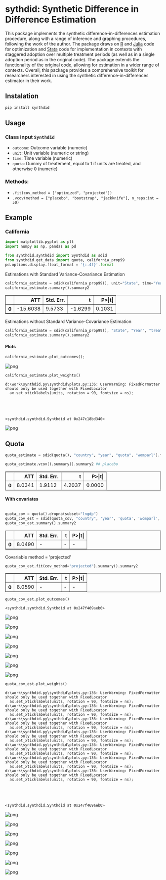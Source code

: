 # sythdid: Synthetic Difference in Difference Estimation

This package implements the synthetic difference-in-differences estimation procedure, along with a range of inference and graphing procedures, following the work of the author. The package draws on [R](https://github.com/synth-inference/synthdid) and [Julia](https://github.com/d2cml-ai/Synthdid.jl) code for optimization and [Stata](https://github.com/Daniel-Pailanir/sdid) code for implementation in contexts with staggered adoption over multiple treatment periods (as well as in a single adoption period as in the original code). The package extends the functionality of the original code, allowing for estimation in a wider range of contexts. Overall, this package provides a comprehensive toolkit for researchers interested in using the synthetic difference-in-differences estimator in their work.



## Instalation

```py
pip install synthdid
```

## Usage

### Class input `Synthdid`

- `outcome`: Outcome variable (numeric)
- `unit`: Unit variable (numeric or string)
- `time`: Time variable (numeric)
- `quota`: Dummy of treatement, equal to 1 if units are treated, and otherwise 0 (numeric)

### Methods:

- `.fit(cov_method = ["optimized", "projected"])`
- `.vcov(method = ["placebo", "bootstrap", "jackknife"], n_reps:int = 50)`

## Example

### California 


```python
import matplotlib.pyplot as plt
import numpy as np, pandas as pd

from synthdid.synthdid import Synthdid as sdid
from synthdid.get_data import quota, california_prop99
pd.options.display.float_format = '{:.4f}'.format
```

Estimations with Standard Variance-Covariance Estimation


```python
california_estimate = sdid(california_prop99(), unit="State", time="Year", treatment="treated", outcome="PacksPerCapita").fit().vcov(method='placebo')
california_estimate.summary().summary2
```




<div>
<style scoped>
    .dataframe tbody tr th:only-of-type {
        vertical-align: middle;
    }

    .dataframe tbody tr th {
        vertical-align: top;
    }

    .dataframe thead th {
        text-align: right;
    }
</style>
<table border="1" class="dataframe">
  <thead>
    <tr style="text-align: right;">
      <th></th>
      <th>ATT</th>
      <th>Std. Err.</th>
      <th>t</th>
      <th>P&gt;|t|</th>
    </tr>
  </thead>
  <tbody>
    <tr>
      <th>0</th>
      <td>-15.6038</td>
      <td>9.5733</td>
      <td>-1.6299</td>
      <td>0.1031</td>
    </tr>
  </tbody>
</table>
</div>



Estimations without Standard Variance-Covariance Estimation


```python
california_estimate = sdid(california_prop99(), "State", "Year", "treated", "PacksPerCapita").fit()
california_estimate.summary().summary2
```




<div>
<style scoped>
    .dataframe tbody tr th:only-of-type {
        vertical-align: middle;
    }

    .dataframe tbody tr th {
        vertical-align: top;
    }

    .dataframe thead th {
        text-align: right;
    }
</style>




#### Plots


```python
california_estimate.plot_outcomes();
```


    
![png](Readme_files/Readme_11_0.png)
    



```python
california_estimate.plot_weights()
```

    d:\work\synthdid.py\synthdid\plots.py:136: UserWarning: FixedFormatter should only be used together with FixedLocator
      ax.set_xticklabels(units, rotation = 90, fontsize = ns);
    




    <synthdid.synthdid.Synthdid at 0x247c18bd340>




    
![png](Readme_files/Readme_12_2.png)
    


## Quota


```python
quota_estimate = sdid(quota(), "country", "year", "quota", "womparl").fit()

```


```python
quota_estimate.vcov().summary().summary2 ## placebo 
```




<div>
<style scoped>
    .dataframe tbody tr th:only-of-type {
        vertical-align: middle;
    }

    .dataframe tbody tr th {
        vertical-align: top;
    }

    .dataframe thead th {
        text-align: right;
    }
</style>
<table border="1" class="dataframe">
  <thead>
    <tr style="text-align: right;">
      <th></th>
      <th>ATT</th>
      <th>Std. Err.</th>
      <th>t</th>
      <th>P&gt;|t|</th>
    </tr>
  </thead>
  <tbody>
    <tr>
      <th>0</th>
      <td>8.0341</td>
      <td>1.9112</td>
      <td>4.2037</td>
      <td>0.0000</td>
    </tr>
  </tbody>
</table>
</div>



#### With covariates


```python

quota_cov = quota().dropna(subset="lngdp")
quota_cov_est = sdid(quota_cov, "country", 'year', 'quota', 'womparl', covariates=['lngdp']).fit()
quota_cov_est.summary().summary2
```




<div>
<style scoped>
    .dataframe tbody tr th:only-of-type {
        vertical-align: middle;
    }

    .dataframe tbody tr th {
        vertical-align: top;
    }

    .dataframe thead th {
        text-align: right;
    }
</style>
<table border="1" class="dataframe">
  <thead>
    <tr style="text-align: right;">
      <th></th>
      <th>ATT</th>
      <th>Std. Err.</th>
      <th>t</th>
      <th>P&gt;|t|</th>
    </tr>
  </thead>
  <tbody>
    <tr>
      <th>0</th>
      <td>8.0490</td>
      <td>-</td>
      <td>-</td>
      <td>-</td>
    </tr>
  </tbody>
</table>
</div>



Covariable method = 'projected'


```python
quota_cov_est.fit(cov_method="projected").summary().summary2
```




<div>
<style scoped>
    .dataframe tbody tr th:only-of-type {
        vertical-align: middle;
    }

    .dataframe tbody tr th {
        vertical-align: top;
    }

    .dataframe thead th {
        text-align: right;
    }
</style>
<table border="1" class="dataframe">
  <thead>
    <tr style="text-align: right;">
      <th></th>
      <th>ATT</th>
      <th>Std. Err.</th>
      <th>t</th>
      <th>P&gt;|t|</th>
    </tr>
  </thead>
  <tbody>
    <tr>
      <th>0</th>
      <td>8.0590</td>
      <td>-</td>
      <td>-</td>
      <td>-</td>
    </tr>
  </tbody>
</table>
</div>




```python
quota_cov_est.plot_outcomes()
```




    <synthdid.synthdid.Synthdid at 0x247f469aeb0>




    
![png](Readme_files/Readme_20_1.png)
    



    
![png](Readme_files/Readme_20_2.png)
    



    
![png](Readme_files/Readme_20_3.png)
    



    
![png](Readme_files/Readme_20_4.png)
    



    
![png](Readme_files/Readme_20_5.png)
    



    
![png](Readme_files/Readme_20_6.png)
    



    
![png](Readme_files/Readme_20_7.png)
    



```python
quota_cov_est.plot_weights()
```

    d:\work\synthdid.py\synthdid\plots.py:136: UserWarning: FixedFormatter should only be used together with FixedLocator
      ax.set_xticklabels(units, rotation = 90, fontsize = ns);
    d:\work\synthdid.py\synthdid\plots.py:136: UserWarning: FixedFormatter should only be used together with FixedLocator
      ax.set_xticklabels(units, rotation = 90, fontsize = ns);
    d:\work\synthdid.py\synthdid\plots.py:136: UserWarning: FixedFormatter should only be used together with FixedLocator
      ax.set_xticklabels(units, rotation = 90, fontsize = ns);
    d:\work\synthdid.py\synthdid\plots.py:136: UserWarning: FixedFormatter should only be used together with FixedLocator
      ax.set_xticklabels(units, rotation = 90, fontsize = ns);
    d:\work\synthdid.py\synthdid\plots.py:136: UserWarning: FixedFormatter should only be used together with FixedLocator
      ax.set_xticklabels(units, rotation = 90, fontsize = ns);
    d:\work\synthdid.py\synthdid\plots.py:136: UserWarning: FixedFormatter should only be used together with FixedLocator
      ax.set_xticklabels(units, rotation = 90, fontsize = ns);
    d:\work\synthdid.py\synthdid\plots.py:136: UserWarning: FixedFormatter should only be used together with FixedLocator
      ax.set_xticklabels(units, rotation = 90, fontsize = ns);
    




    <synthdid.synthdid.Synthdid at 0x247f469aeb0>




    
![png](Readme_files/Readme_21_2.png)
    



    
![png](Readme_files/Readme_21_3.png)
    



    
![png](Readme_files/Readme_21_4.png)
    



    
![png](Readme_files/Readme_21_5.png)
    



    
![png](Readme_files/Readme_21_6.png)
    



    
![png](Readme_files/Readme_21_7.png)
    



    
![png](Readme_files/Readme_21_8.png)
    


